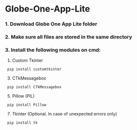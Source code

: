 # Globe-One-App-Lite
### 1. Download Globe One App Lite folder
### 2. Make sure all files are stored in the same directory
### 3. Install the following modules on cmd:
1. Custom Tkinter<br>
```
 pip install customtkinter
```
3. CTkMessagebox
```
 pip install CTkMessagebox
```
5. Pillow (PIL)
```
 pip install Pillow
```
7. Tkinter (Optional. In case of unexpected errors only)
```
 pip install tk
```

  
